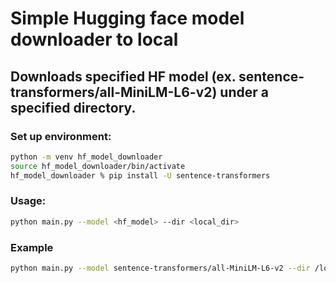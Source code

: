 # Simple Hugging face model downloader to local
## Downloads specified HF model (ex. sentence-transformers/all-MiniLM-L6-v2) under a specified directory.

### Set up environment:
```bash
python -m venv hf_model_downloader
source hf_model_downloader/bin/activate
hf_model_downloader % pip install -U sentence-transformers
```

### Usage:
```bash
python main.py --model <hf_model> --dir <local_dir>
```

### Example
```bash
python main.py --model sentence-transformers/all-MiniLM-L6-v2 --dir /local_dir
```
